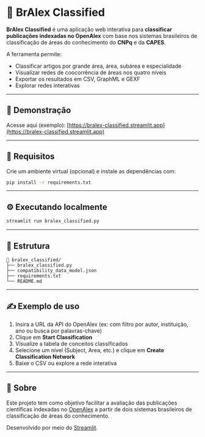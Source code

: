 # 🧠 BrAlex Classified

**BrAlex Classified** é uma aplicação web interativa para **classificar publicações indexadas no OpenAlex** com base nos sistemas brasileiros de classificação de áreas do conhecimento do **CNPq** e da **CAPES**.

A ferramenta permite:
- Classificar artigos por grande área, área, subárea e especialidade
- Visualizar redes de coocorrência de áreas nos quatro níveis
- Exportar os resultados em CSV, GraphML e GEXF
- Explorar redes interativas 

---

## 🚀 Demonstração

Acesse aqui (exemplo):
[https://bralex-classified.streamlit.app](https://bralex-classified.streamlit.app)

---

## 📂 Requisitos

Crie um ambiente virtual (opcional) e instale as dependências com:

```bash
pip install -r requirements.txt
```

---

## ⚙️ Executando localmente

```bash
streamlit run bralex_classified.py
```

---

## 📁 Estrutura

```
📁 bralex_classified/
├── bralex_classified.py
├── compatibility_data_model.json
├── requirements.txt
└── README.md
```

---

## ✍️ Exemplo de uso

1. Insira a URL da API do OpenAlex (ex: com filtro por autor, instituição, ano ou busca por palavras-chave)
2. Clique em **Start Classification**
3. Visualize a tabela de conceitos classificados
4. Selecione um nível (Subject, Area, etc.) e clique em **Create Classification Network**
5. Baixe o CSV ou explore a rede interativa

---

## 🧠 Sobre

Este projeto tem como objetivo facilitar a avaliação das publicações científicas indexadas no [OpenAlex](https://openalex.org/) a partir de dois sistemas brasileiros de classificação de áreas do conhecimento. 

Desenvolvido por meio do [Streamlit](https://streamlit.io/).
